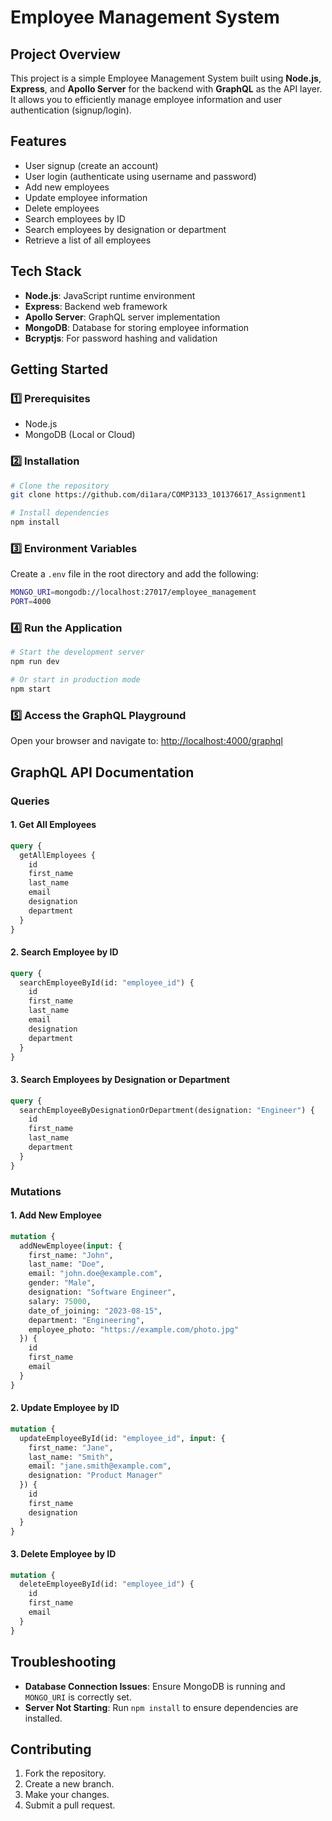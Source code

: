 # Employee Management System

## Project Overview
This project is a simple Employee Management System built using **Node.js**, **Express**, and **Apollo Server** for the backend with **GraphQL** as the API layer. It allows you to efficiently manage employee information and user authentication (signup/login).

## Features
- User signup (create an account)
- User login (authenticate using username and password)
- Add new employees
- Update employee information
- Delete employees
- Search employees by ID
- Search employees by designation or department
- Retrieve a list of all employees

## Tech Stack
- **Node.js**: JavaScript runtime environment
- **Express**: Backend web framework
- **Apollo Server**: GraphQL server implementation
- **MongoDB**: Database for storing employee information
- **Bcryptjs**: For password hashing and validation

## Getting Started

### 1️⃣ Prerequisites
- Node.js
- MongoDB (Local or Cloud)

### 2️⃣ Installation
```bash
# Clone the repository
git clone https://github.com/di1ara/COMP3133_101376617_Assignment1

# Install dependencies
npm install
```

### 3️⃣ Environment Variables
Create a `.env` file in the root directory and add the following:
```bash
MONGO_URI=mongodb://localhost:27017/employee_management
PORT=4000
```

### 4️⃣ Run the Application
```bash
# Start the development server
npm run dev

# Or start in production mode
npm start
```

### 5️⃣ Access the GraphQL Playground
Open your browser and navigate to: [http://localhost:4000/graphql](http://localhost:4000/graphql)

## GraphQL API Documentation

### Queries

#### 1. Get All Employees
```graphql
query {
  getAllEmployees {
    id
    first_name
    last_name
    email
    designation
    department
  }
}
```

#### 2. Search Employee by ID
```graphql
query {
  searchEmployeeById(id: "employee_id") {
    id
    first_name
    last_name
    email
    designation
    department
  }
}
```

#### 3. Search Employees by Designation or Department
```graphql
query {
  searchEmployeeByDesignationOrDepartment(designation: "Engineer") {
    id
    first_name
    last_name
    department
  }
}
```

### Mutations

#### 1. Add New Employee
```graphql
mutation {
  addNewEmployee(input: {
    first_name: "John",
    last_name: "Doe",
    email: "john.doe@example.com",
    gender: "Male",
    designation: "Software Engineer",
    salary: 75000,
    date_of_joining: "2023-08-15",
    department: "Engineering",
    employee_photo: "https://example.com/photo.jpg"
  }) {
    id
    first_name
    email
  }
}
```

#### 2. Update Employee by ID
```graphql
mutation {
  updateEmployeeById(id: "employee_id", input: {
    first_name: "Jane",
    last_name: "Smith",
    email: "jane.smith@example.com",
    designation: "Product Manager"
  }) {
    id
    first_name
    designation
  }
}
```

#### 3. Delete Employee by ID
```graphql
mutation {
  deleteEmployeeById(id: "employee_id") {
    id
    first_name
    email
  }
}
```

## Troubleshooting
- **Database Connection Issues**: Ensure MongoDB is running and `MONGO_URI` is correctly set.
- **Server Not Starting**: Run `npm install` to ensure dependencies are installed.

## Contributing
1. Fork the repository.
2. Create a new branch.
3. Make your changes.
4. Submit a pull request.
